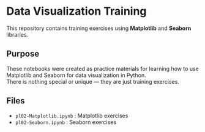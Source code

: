 # Data Visualization Training

This repository contains training exercises using **Matplotlib** and **Seaborn** libraries.

## Purpose

These notebooks were created as practice materials for learning how to use Matplotlib and Seaborn for data visualization in Python.  
There is nothing special or unique — they are just training exercises.

## Files

- `pl02-Matplotlib.ipynb` : Matplotlib exercises
- `pl02-Seaborn.ipynb` : Seaborn exercises
